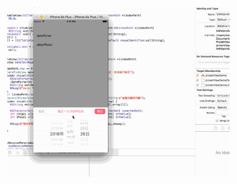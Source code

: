 ![image](https://raw.githubusercontent.com/weixuewu/PickerView/72281e03617060b0de260914ba83b035c9a7ed8d/pickerViewDemo/resource/PickerView_gif.gif)
